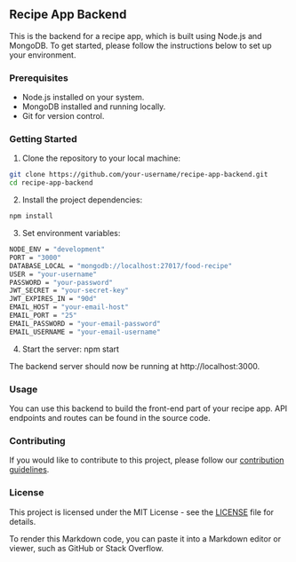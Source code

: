 ## Recipe App Backend

This is the backend for a recipe app, which is built using Node.js and MongoDB. To get started, please follow the instructions below to set up your environment.

### Prerequisites

* Node.js installed on your system.
* MongoDB installed and running locally.
* Git for version control.

### Getting Started

1. Clone the repository to your local machine:

```bash
git clone https://github.com/your-username/recipe-app-backend.git
cd recipe-app-backend
```
2. Install the project dependencies:

```bash
npm install
```
3. Set environment variables:
```bash
NODE_ENV = "development"
PORT = "3000"
DATABASE_LOCAL = "mongodb://localhost:27017/food-recipe"
USER = "your-username"
PASSWORD = "your-password"
JWT_SECRET = "your-secret-key"
JWT_EXPIRES_IN = "90d"
EMAIL_HOST = "your-email-host"
EMAIL_PORT = "25"
EMAIL_PASSWORD = "your-email-password"
EMAIL_USERNAME = "your-email-username"
```
4. Start the server: 
npm start


The backend server should now be running at http://localhost:3000.

### Usage

You can use this backend to build the front-end part of your recipe app. API endpoints and routes can be found in the source code.

### Contributing

If you would like to contribute to this project, please follow our [contribution guidelines](https://contribute.freecodecamp.org/).

### License

This project is licensed under the MIT License - see the [LICENSE](LICENSE) file for details.


To render this Markdown code, you can paste it into a Markdown editor or viewer, such as GitHub or Stack Overflow.
